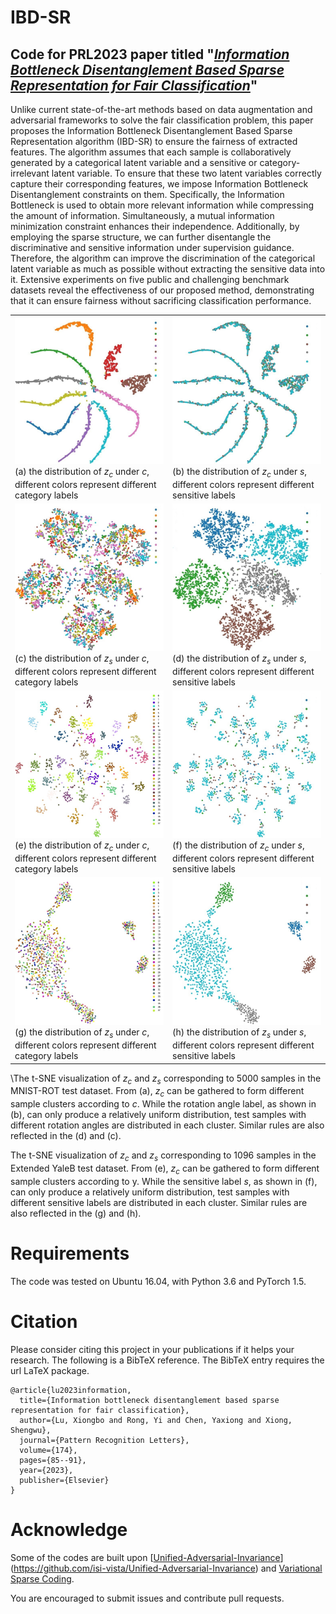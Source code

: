 # IBD-SR

## Code for PRL2023 paper  titled "***[Information Bottleneck Disentanglement Based Sparse Representation for Fair Classification](https://www.sciencedirect.com/science/article/pii/S0167865523002489)***"

Unlike current state-of-the-art methods based on data augmentation and adversarial frameworks to solve the fair classification problem, this paper proposes the Information Bottleneck Disentanglement Based Sparse Representation algorithm (IBD-SR) to ensure the fairness of extracted features. The algorithm assumes that each sample is collaboratively generated by a categorical latent variable and a sensitive or category-irrelevant latent variable. To ensure that these two latent variables correctly capture their corresponding features, we impose Information Bottleneck Disentanglement constraints on them. Specifically, the Information Bottleneck is used to obtain more relevant information while compressing the amount of information. Simultaneously, a mutual information minimization constraint enhances their independence. Additionally, by employing the sparse structure, we can further disentangle the discriminative and sensitive information under supervision guidance. Therefore, the algorithm can improve the discrimination of the categorical latent variable as much as possible without extracting the sensitive data into it. Extensive experiments on five public and challenging benchmark datasets reveal the effectiveness of our proposed method, demonstrating that it can ensure fairness without sacrificing classification performance.

|                                                              |                                                              |
| ------------------------------------------------------------ | ------------------------------------------------------------ |
| <img src="res/04_MNIST-ROT-TSNE-a.jpg" style="zoom:55%;" /> (a) the distribution of $z_c$ under $c$, different colors represent different category labels | <img src="res/04_MNIST-ROT-TSNE-b.jpg" style="zoom:55%;" /> (b) the distribution of $z_c$ under $s$, different colors represent different sensitive labels |
| <img src="res/04_MNIST-ROT-TSNE-c.jpg" style="zoom:55%;" /> (c) the distribution of $z_s$ under $c$, different colors represent different category labels | <img src="res/04_MNIST-ROT-TSNE-d.jpg" style="zoom:55%;" /> (d) the distribution of $z_s$ under $s$, different colors represent different sensitive labels |
| <img src="res/07_yaleb-TSNE-a.jpg" style="zoom:55%;" /> (e) the distribution of $z_c$ under $c$, different colors represent different category labels | <img src="res/07_yaleb-TSNE-b.jpg" style="zoom:55%;" /> (f) the distribution of $z_c$ under $s$, different colors represent different sensitive labels |
| <img src="res/07_yaleb-TSNE-c.jpg" style="zoom:55%;" /> (g) the distribution of $z_s$ under $c$, different colors represent different category labels | <img src="res/07_yaleb-TSNE-d.jpg" style="zoom:55%;" />  (h) the distribution of $z_s$ under $s$, different colors represent different sensitive labels |

\The t-SNE visualization of $z_c$ and $z_s$ corresponding to 5000 samples in the MNIST-ROT test dataset. From (a), $z_{c}$ can be gathered to form different sample clusters according to $c$. While the rotation angle label, as shown in (b), can only produce a relatively uniform distribution, test samples with different rotation angles are distributed in each cluster. Similar rules are also reflected in the (d) and (c).

The t-SNE visualization of $z_c$ and $z_s$ corresponding to 1096 samples in the Extended YaleB test dataset. From (e), $z_{c}$ can be gathered to form different sample clusters according to y. While the sensitive label $s$, as shown in (f), can only produce a relatively uniform distribution, test samples with different sensitive labels are distributed in each cluster. Similar rules are also reflected in the (g) and (h).

# Requirements

The code was tested on Ubuntu 16.04, with Python 3.6 and PyTorch 1.5.

# Citation

Please consider citing this project in your publications if it helps your research. The following is a BibTeX reference. The BibTeX entry requires the url LaTeX package.

```
@article{lu2023information,
  title={Information bottleneck disentanglement based sparse representation for fair classification},
  author={Lu, Xiongbo and Rong, Yi and Chen, Yaxiong and Xiong, Shengwu},
  journal={Pattern Recognition Letters},
  volume={174},
  pages={85--91},
  year={2023},
  publisher={Elsevier}
}
```

# Acknowledge

Some of the codes are built upon [[Unified-Adversarial-Invariance](https://github.com/isi-vista/Unified-Adversarial-Invariance)](https://github.com/isi-vista/Unified-Adversarial-Invariance) and [Variational Sparse Coding](https://github.com/Alfo5123/Variational-Sparse-Coding).

You are encouraged to submit issues and contribute pull requests.
